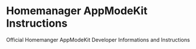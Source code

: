 # Homemanager AppModeKit Instructions
Official Homemanger AppModeKit Developer Informations and Instructions
